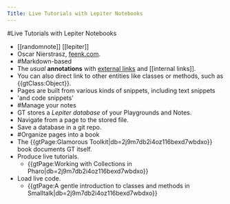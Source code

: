 ---Title: Live Tutorials with Lepiter Notebooks---#Live Tutorials with Lepiter Notebooks- [[randomnote]] [[lepiter]]- Oscar Nierstrasz, [feenk.com](https://feenk.com/about/).- #Markdown-based- The *usual* **annotations** with [external links](https://docs.github.com/en/get-started/writing-on-github/getting-started-with-writing-and-formatting-on-github/basic-writing-and-formatting-syntax) and [[internal links]].- You can also direct link to other entities like classes or methods, such as {{gtClass:Object}}.- Pages are built from various kinds of snippets, including text snippets- 'and code snippets'- #Manage your notes- GT stores a *Lepiter database* of your Playgrounds and Notes.- Navigate from a page to the stored file.- Save a database in a git repo.- #Organize pages into a book- The {{gtPage:Glamorous Toolkit|db=2j9m7db2i4oz116bexd7wbdxo}} book documents GT itself.- Produce live tutorials.    - {{gtPage:Working with Collections in Pharo|db=2j9m7db2i4oz116bexd7wbdxo}}- Load live code.    - {{gtPage:A gentle introduction to classes and methods in Smalltalk|db=2j9m7db2i4oz116bexd7wbdxo}}
